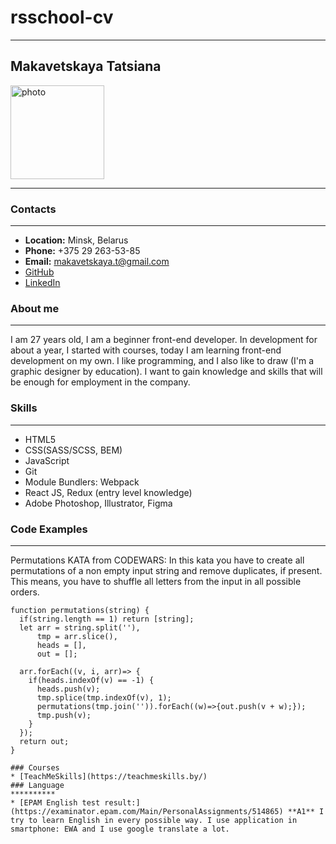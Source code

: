 # rsschool-cv
***
## Makavetskaya Tatsiana
<img width="150" alt="photo" src="https://user-images.githubusercontent.com/90634573/208473380-58334866-1f3d-406b-87e5-cef3c966a87d.png">

***
### Contacts
***
* **Location:** Minsk, Belarus
* **Phone:** +375 29 263-53-85
* **Email:** makavetskaya.t@gmail.com
* [GitHub](https://github.com/Makavetskaya)
* [LinkedIn](https://www.linkedin.com/in/tatsiana-makavetskaya-683792243/)
### About me 
**********
I am 27 years old, I am a beginner front-end developer. In development for about a year, I started with courses, today I am learning front-end development on my own. I like programming, and I also like to draw (I'm a graphic designer by education). I want to gain knowledge and skills that will be enough for employment in the company.
### Skills
***********
* HTML5
* CSS(SASS/SCSS, BEM)
* JavaScript 
* Git
* Module Bundlers: Webpack
* React JS, Redux (entry level knowledge)
* Adobe Photoshop, Illustrator, Figma
### Code Examples
*********
Permutations KATA from CODEWARS: In this kata you have to create all permutations of a non empty input string and remove duplicates, if present. 
This means, you have to shuffle all letters from the input in all possible orders.
```
function permutations(string) {
  if(string.length == 1) return [string];
  let arr = string.split(''),
      tmp = arr.slice(), 
      heads = [], 
      out = [];

  arr.forEach((v, i, arr)=> {
    if(heads.indexOf(v) == -1) {
      heads.push(v);
      tmp.splice(tmp.indexOf(v), 1);
      permutations(tmp.join('')).forEach((w)=>{out.push(v + w);});
      tmp.push(v);
    }
  });
  return out;
}
```
```
### Courses
* [TeachMeSkills](https://teachmeskills.by/)
### Language
**********
* [EPAM English test result:](https://examinator.epam.com/Main/PersonalAssignments/514865) **A1** I try to learn English in every possible way. I use application in smartphone: EWA and I use google translate a lot.
